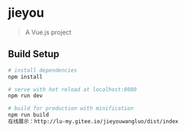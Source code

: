 # jieyou

> A Vue.js project

## Build Setup

``` bash
# install dependencies
npm install

# serve with hot reload at localhost:8080
npm run dev

# build for production with minification
npm run build
在线展示：http://lu-my.gitee.io/jieyouwangluo/dist/index
